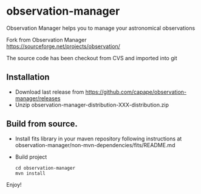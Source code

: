 # observation-manager

Observation Manager helps you to manage your astronomical   observations

Fork from Observation Manager <https://sourceforge.net/projects/observation/> 

  
The source code has been checkout from CVS and imported into git  

## Installation

- Download last release from <https://github.com/capape/observation-manager/releases>
- Unzip  observation-manager-distribution-XXX-distribution.zip

## Build from source.  
  
- Install fits library in your maven repository following instructions at observation-manager/non-mvn-dependencies/fits/README.md  
- Build project  
  
  ```
  cd observation-manager
  mvn install 
  ```

Enjoy!  
